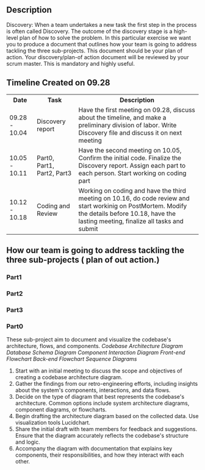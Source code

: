 ## Description

Discovery: When a team undertakes a new task the first step in the process is often called Discovery. The outcome of the discovery stage is a high-level plan of how to solve the problem. In this particular exercise we want you to produce a document that outlines how your team is going to address tackling the three sub-projects. This document should be your plan of action. Your discovery/plan-of action document will be reviewed by your scrum master. This is mandatory and highly useful.

## Timeline Created on 09.28
<table>
    <theader>
        <tr>
            <th>
            Date
            </th>
            <th>
            Task
            </th>
            <th>
            Description
            </th>
        </tr>
    </theader>
<tr>
    <td>
    09.28 - 10.04
    </td>
    <td>
    Discovery report
    </td>
    <td>
    Have the first meeting on 09.28, discuss about the timeline, and make a preliminary division of labor. Write Discovery file and discuss it on next meeting
    </td>

</tr>
<tr>
    <td>
    10.05 - 10.11
    </td>
    <td>
    Part0, Part1, Part2, Part3
    </td>
    <td>
    Have the second meeting on 10.05, Confirm the initial code. Finalize the Discovery report. Assign each part to each person. Start working on coding part
    </td>
</tr>
<tr>
    <td>
    10.12 - 10.18 
    </td>
    <td>
   Coding and Review
    </td>
    <td>
    Working on coding and have the third meeting on 10.16, do code review and start workinig on PostMortem. Modify the details before 10.18, have the lasting meeting, finalize all tasks and submit
    </td>
</tr>

</table>


## How our team is going to address tackling the three sub-projects ( plan of out action.)

### Part1

### Part2

### Part3

### Part0 
These sub-project aim to document and visualize the codebase's architecture, flows, and components. 
*Codebase Architecture Diagram*  *Database Schema Diagram* *Component Interaction Diagram* *Front-end Flowchart* *Back-end Flowchart* *Sequence Diagrams*
1. Start with an initial meeting to discuss the scope and objectives of creating a codebase architecture diagram.
2. Gather the findings from our retro-engineering efforts, including insights about the system's components, interactions, and data flows.
3. Decide on the type of diagram that best represents the codebase's architecture. Common options include system architecture diagrams, component diagrams, or flowcharts.
4. Begin drafting the architecture diagram based on the collected data. Use visualization tools Lucidchart.
5. Share the initial draft with team members for feedback and suggestions. Ensure that the diagram accurately reflects the codebase's structure and logic.
6. Accompany the diagram with documentation that explains key components, their responsibilities, and how they interact with each other.
